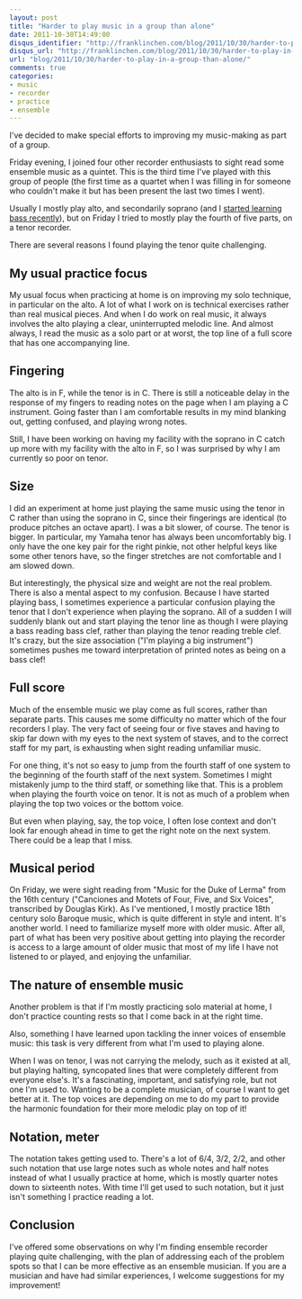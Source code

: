 ```yaml
---
layout: post
title: "Harder to play music in a group than alone"
date: 2011-10-30T14:49:00
disqus_identifier: "http://franklinchen.com/blog/2011/10/30/harder-to-play-in-a-group-than-alone/"
disqus_url: "http://franklinchen.com/blog/2011/10/30/harder-to-play-in-a-group-than-alone/"
url: "blog/2011/10/30/harder-to-play-in-a-group-than-alone/"
comments: true
categories:
- music
- recorder
- practice
- ensemble
---
```

I've decided to make special efforts to improving my music-making as part of a group.

Friday evening, I joined four other recorder enthusiasts to sight read some ensemble music as a quintet. This is the third time I've played with this group of people (the first time as a quartet when I was filling in for someone who couldn't make it but has been present the last two times I went).

Usually I mostly play alto, and secondarily soprano (and I [started learning bass recently](/blog/2011/10/03/my-new-bass-and-sopranino-recorders-and-having-fun/)), but on Friday I tried to mostly play the fourth of five parts, on a tenor recorder.

There are several reasons I found playing the tenor quite challenging.

<!--more-->

## My usual practice focus

My usual focus when practicing at home is on improving my solo technique, in particular on the alto. A lot of what I work on is technical exercises rather than real musical pieces. And when I do work on real music, it always involves the alto playing a clear, uninterrupted melodic line. And almost always, I read the music as a solo part or at worst, the top line of a full score that has one accompanying line.

## Fingering

The alto is in F, while the tenor is in C. There is still a noticeable delay in the response of my fingers to reading notes on the page when I am playing a C instrument. Going faster than I am comfortable results in my mind blanking out, getting confused, and playing wrong notes.

Still, I have been working on having my facility with the soprano in C catch up more with my facility with the alto in F, so I was surprised by why I am currently so poor on tenor.

## Size

I did an experiment at home just playing the same music using the tenor in C rather than using the soprano in C, since their fingerings are identical (to produce pitches an octave apart). I was a bit slower, of course. The tenor is bigger. In particular, my Yamaha tenor has always been uncomfortably big. I only have the one key pair for the right pinkie, not other helpful keys like some other tenors have, so the finger stretches are not comfortable and I am slowed down.

But interestingly, the physical size and weight are not the real problem. There is also a mental aspect to my confusion. Because I have started playing bass, I sometimes experience a particular confusion playing the tenor that I don't experience when playing the soprano. All of a sudden I will suddenly blank out and start playing the tenor line as though I were playing a bass reading bass clef, rather than playing the tenor reading treble clef. It's crazy, but the size association ("I'm playing a big instrument") sometimes pushes me toward interpretation of printed notes as being on a bass clef!

## Full score

Much of the ensemble music we play come as full scores, rather than separate parts. This causes me some difficulty no matter which of the four recorders I play. The very fact of seeing four or five staves and having to skip far down with my eyes to the next system of staves, and to the correct staff for my part, is exhausting when sight reading unfamiliar music.

For one thing, it's not so easy to jump from the fourth staff of one system to the beginning of the fourth staff of the next system. Sometimes I might mistakenly jump to the third staff, or something like that. This is a problem when playing the fourth voice on tenor. It is not as much of a problem when playing the top two voices or the bottom voice.

But even when playing, say, the top voice, I often lose context and don't look far enough ahead in time to get the right note on the next system. There could be a leap that I miss.

## Musical period

On Friday, we were sight reading from "Music for the Duke of Lerma" from the 16th century ("Canciones and Motets of Four, Five, and Six Voices", transcribed by Douglas Kirk). As I've mentioned, I mostly practice 18th century solo Baroque music, which is quite different in style and intent. It's another world. I need to familiarize myself more with older music. After all, part of what has been very positive about getting into playing the recorder is access to a large amount of older music that most of my life I have not listened to or played, and enjoying the unfamiliar.

## The nature of ensemble music

Another problem is that if I'm mostly practicing solo material at home, I don't practice counting rests so that I come back in at the right time.

Also, something I have learned upon tackling the inner voices of ensemble music: this task is very different from what I'm used to playing alone. 

When I was on tenor, I was not carrying the melody, such as it existed at all, but playing halting, syncopated lines that were completely different from everyone else's. It's a fascinating, important, and satisfying role, but not one I'm used to. Wanting to be a complete musician, of course I want to get better at it. The top voices are depending on me to do my part to provide the harmonic foundation for their more melodic play on top of it!

## Notation, meter

The notation takes getting used to. There's a lot of 6/4, 3/2, 2/2, and other such notation that use large notes such as whole notes and half notes instead of what I usually practice at home, which is mostly quarter notes down to sixteenth notes. With time I'll get used to such notation, but it just isn't something I practice reading a lot.

## Conclusion

I've offered some observations on why I'm finding ensemble recorder playing quite challenging, with the plan of addressing each of the problem spots so that I can be more effective as an ensemble musician. If you are a musician and have had similar experiences, I welcome suggestions for my improvement!

